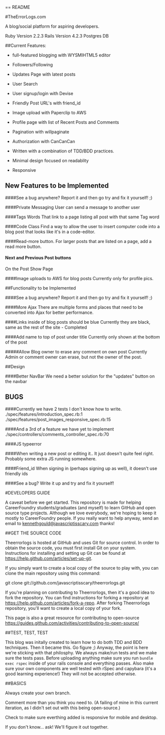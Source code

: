 == README

#TheErrorLogs.com

A blog/social platform for aspiring developers.

Ruby Version 2.2.3
Rails Version 4.2.3
Postgres DB

##Current Features:

* full-featured blogging with WYSMIHTML5 editor

* Followers/Following

* Updates Page with latest posts

* User Search

* User signup/login with Devise

* Friendly Post URL's with friend_id

* Image upload with Paperclip to AWS

* Profile page with list of Recent Posts and Comments

* Pagination with willpaginate

* Authorization with CanCanCan

* Written with a combination of TDD/BDD practices.

* Minimal design focused on readablity

* Responsive


## New Features to be Implemented

####See a bug anywhere?
Report it and then go try and fix it yourself! ;)

####Private Messaging
User can send a message to another user

####Tags Words
That link to a page listing all post with that same Tag word

####Code Class
Find a way to allow the user to insert computer code into a blog post that looks like it's in a code-editor.

####Read-more button.
For larger posts that are listed on a page, add a read more button.

#### Next and Previous Post buttons
On the Post Show Page

####Image uploads to AWS for blog posts
Currently only for profile pics.


##Functionality to be Implemented

####See a bug anywhere?
Report it and then go try and fix it yourself! ;)

####More Ajax
There are multiple forms and places that need to be converted into Ajax for better performance.

####Links inside of blog posts should be blue
Currently they are black, same as the rest of the site - Completed

####Add name to top of post under title
Currently only shown at the bottom of the post

#####Allow Blog owner to erase any comment on own post
Currently Admin or comment owner can erase, but not the owner of the post. 


##Design

####Better NavBar
We need a better solution for the "updates" button on the navbar


## BUGS

####Currently we have 2 tests I don't know how to write.
./spec/features/introduction_spec.rb:1
./spec/features/post_images_responsive_spec.rb:15

####And a 3rd of a feature we have yet to implement
./spec/controllers/comments_controller_spec.rb:70

####JS typeerror

####When writing a new post or editing it..
It just doesn't quite feel right. Probably some extra JS running somewhere.

####Friend_id
When signing in (perhaps signing up as well), it doesn't use friendly ids

####See a bug?
Write it up and try and fix it yourself!


#DEVELOPERS GUIDE

A caveat before we get started. This repository is made for helping CareerFoundry students/graduates (and myself) to learn GitHub and open source type projects.
Although we love everybody, we're hoping to keep it mostly to CareerFoundry people. If you really want to help anyway, send an email to kennethgould@javascriptisscary.com thanks!


##GET THE SOURCE CODE

Theerrorlogs is hosted at GitHub and uses Git for source control. In order to obtain the source code, you must first install Git on your system. Instructions for installing and setting up Git can be found at https://help.github.com/articles/set-up-git.

If you simply want to create a local copy of the source to play with, you can clone the main repository using this command:

git clone git://github.com/javascriptisscary/theerrorlogs.git

If you're planning on contributing to Theerrorlogs, then it's a good idea to fork the repository. You can find instructions for forking a repository at https://help.github.com/articles/fork-a-repo. After forking Theerrorlogs repository, you'll want to create a local copy of your fork.

This page is also a great resource for contributing to open-source https://guides.github.com/activities/contributing-to-open-source/


##TEST, TEST, TEST

This blog was initally created to learn how to do both TDD and BDD techniques. Then it became this. Go figure ;)
Anyway, the point is here we're sticking with that philosphy. We always make/run tests and we make sure the tests pass. Before uploading anything make sure you run `bundle exec rspec` inside of your rails console and everything passes. Also make sure your own components are well tested with rSpec and capybara (it's a good learning experience!) They will not be accepted otherwise.


##BASICS
 
Always create your own branch.

Comment more than you think you need to. (A failing of mine in this current iteration, as I didn't set out with this being open-source.)

Check to make sure everthing added is responsive for mobile and desktop.

If you don't know... ask! We'll figure it out together.
